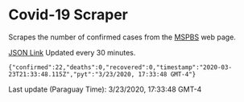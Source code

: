 # Covid-19 Scraper

Scrapes the number of confirmed cases from the [MSPBS](https://www.mspbs.gov.py/covid-19.php) web page.

[JSON Link](https://jmayalag.github.io/covid19-scrape/cases.json)
Updated every 30 minutes.
```
{"confirmed":22,"deaths":0,"recovered":0,"timestamp":"2020-03-23T21:33:48.115Z","pyt":"3/23/2020, 17:33:48 GMT-4"}
```
Last update (Paraguay Time): 3/23/2020, 17:33:48 GMT-4